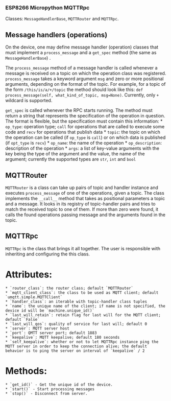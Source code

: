 ### ESP8266 Micropython MQTTRpc

Classes: `MessageHandlerBase`, `MQTTRouter` and `MQTTRpc`.


## Message handlers (operations)

On the device, one may define message handler (operation) classes that must implement a `process_message` and a `get_spec` method (the same as `MessageHandlerBase`) . 

The `process_message` method of a message handler is called whenever a message is received on a topic on which the operation class was registered.
`process_message` takes a keyword argument `msg` and zero or more positional arguments, depending on the format of the topic. 
For example, for a topic of the form `/this/is/a/+/topic` the method should look like this: `def process_message(self, what_kind_of_topic, msg=None)`.
Currently, only `+` wildcard is supported.

`get_spec` is called whenever the RPC starts running. The method must return a string that represents the specification of the operation in question. 
The format is flexible, but the specification must contain this information: 
    * `op_type`: operation type; `call` for operations that are called to execute some code and `recv` for operations that publish data
    * `topic`: the topic on which the operation can be called (if `op_type` is `call`) or on which data is published (if `opt_type` is `recv`)
    * `op_name`: the name of the operation
    * `op_description`: description of the operation
    * `args`: a list of key-value arguments with the key being the type of the argument and the value, the name of the argument; currently the supported types are `str`, `int` and `bool`

## MQTTRouter

`MQTTRouter` is a class can take up pairs of topic and handler instance and executes `process_message` of one of the operations, given a topic. The class implements the `__call__` method that takes as positional parameters a topic and a message. It looks in its registry of topic-handler pairs and tries to match the received topic to one of them. If more than zero were found, it calls the found operations passing message and the arguments found in the topic.


## MQTTRpc

`MQTTRpc` is the class that brings it all together. The user is responsible with inheriting and configuring the this class.

# Attributes:
    * `router_class`: the router class; default `MQTTRouter`
    * `mqtt_client_class`: the class to be used as MQTT client; default `umqtt.simple.MQTTClient`
    * `handler_class`: an iterable with topic-handler class tuples
    * `name`: the unique name of the client; if name is not specified, the device id will be `machine.unique_id()`
    * `last_will_retain`: retain flag for last will for the MQTT client; default `False`
    * `last_will_qos`: quality of service for last will; default 0
    * `server`: MQTT server host
    * `port`: QMTT server port; default 1883
    * `keepalive`: MQTT keepalive; default 180 seconds
    * `self_keepalive`: whether or not to let MQTTRpc instance ping the MQTT server in order to keep the connection alive; the default behavior is to ping the server on interval of `keepalive` / 2


# Methods:
    * `get_id()` - Get the unique id of the device.
    * `start()` - Start processing messages
    * `stop()` - Disconnect from server.
